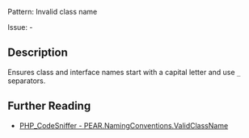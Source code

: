 Pattern: Invalid class name

Issue: -

## Description

Ensures class and interface names start with a capital letter and use `_` separators.

## Further Reading

* [PHP_CodeSniffer - PEAR.NamingConventions.ValidClassName](https://github.com/squizlabs/PHP_CodeSniffer/blob/master/src/Standards/PEAR/Sniffs/NamingConventions/ValidClassNameSniff.php)